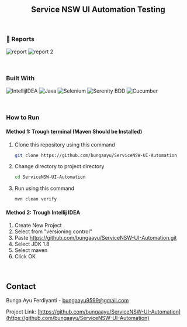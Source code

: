 <div align="center">

<h2 align="center">Service NSW UI Automation Testing</h2>
 
</div>
<br>

### 📝 Reports
![report](https://user-images.githubusercontent.com/56777574/208352335-10e5439e-777b-4c0a-b464-03720fbe1ba5.png)
![report 2](https://user-images.githubusercontent.com/56777574/208352315-beadb406-1c67-4c0c-a0e9-27fdfd5cd2f9.png)

<br>


### Built With

![IntellijIDEA](https://img.shields.io/badge/IntelliJIDEA-000000.svg?style=for-the-badge&logo=intellij-idea&logoColor=white)
![Java](https://img.shields.io/badge/java-%23ED8B00.svg?style=for-the-badge&logo=java&logoColor=white)
![Selenium](https://img.shields.io/badge/-selenium-000000?style=for-the-badge&logoColor=black)
![Serenity BDD](https://img.shields.io/badge/-serenity%20bdd-16a67a?style=for-the-badge&logoColor=black)
![Cucumber](https://img.shields.io/badge/-cucumber-4bc47b?style=for-the-badge&logoColor=black)

<br>

### How to Run

#### Method 1: Trough terminal (Maven Should be Installed)
1. Clone this repository using this command
   ```sh
   git clone https://github.com/bungaayu/ServiceNSW-UI-Automation
   ```
2. Change directory to project directory
   ```sh
   cd ServiceNSW-UI-Automation
   ```
3. Run using this command
   ```sh
   mvn clean verify
   ```


#### Method 2: Trough Intellij IDEA

1. Create New Project
2. Select from "versioning control"
3. Paste https://github.com/bungaayu/ServiceNSW-UI-Automation.git
4. Select JDK 1.8
5. Select maven
6. Click OK

<br>

<!-- CONTACT -->
## Contact

Bunga Ayu Ferdiyanti - bungaayu9599@gmail.com

Project Link: [https://github.com/bungaayu/ServiceNSW-UI-Automation](https://github.com/bungaayu/ServiceNSW-UI-Automation)


